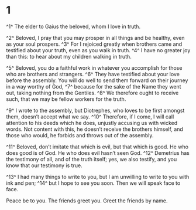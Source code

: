 # 1 
^1^ The elder to Gaius the beloved, whom I love in truth. 

^2^ Beloved, I pray that you may prosper in all things and be healthy, even as your soul prospers. ^3^ For I rejoiced greatly when brothers came and testified about your truth, even as you walk in truth. ^4^ I have no greater joy than this: to hear about my children walking in truth. 

^5^ Beloved, you do a faithful work in whatever you accomplish for those who are brothers and strangers. ^6^ They have testified about your love before the assembly. You will do well to send them forward on their journey in a way worthy of God, ^7^ because for the sake of the Name they went out, taking nothing from the Gentiles. ^8^ We therefore ought to receive such, that we may be fellow workers for the truth. 

^9^ I wrote to the assembly, but Diotrephes, who loves to be first amongst them, doesn’t accept what we say. ^10^ Therefore, if I come, I will call attention to his deeds which he does, unjustly accusing us with wicked words. Not content with this, he doesn’t receive the brothers himself, and those who would, he forbids and throws out of the assembly. 

^11^ Beloved, don’t imitate that which is evil, but that which is good. He who does good is of God. He who does evil hasn’t seen God. ^12^ Demetrius has the testimony of all, and of the truth itself; yes, we also testify, and you know that our testimony is true. 

^13^ I had many things to write to you, but I am unwilling to write to you with ink and pen; ^14^ but I hope to see you soon. Then we will speak face to face. 

Peace be to you. The friends greet you. Greet the friends by name. 